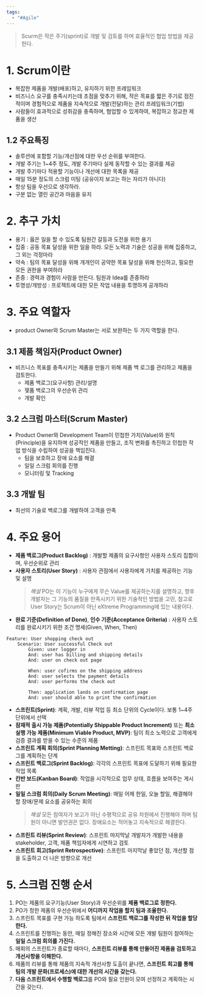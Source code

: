 ```yaml
---
tags:
  - "#Agile"
---
```

> Scurm은 작은 주기(sprint)로 개발 및 검토를 하며 효율적인 협업 방법을 제공한다.

# 1. Scrum이란
- 복잡한 제품을 개발(배포)하고, 유지하기 위한 프레임워크
- 비즈니스 요구를 충족시키는데 초점을 맞추기 위해, 작은 목표를 짧은 주기로 점진적이며 경험적으로 제품을 지속적으로 개발(전달)하는 관리 프레임워크(기법)
- 사람들이 효과적으로 성취감을 충족하며, 협업할 수 있게하여, 복잡하고 정교한 제품을 생산
## 1.2 주요특징
- 솔루션에 포함할 기능/개선점에 대한 우선 순위를 부여한다.
- 개발 주기는 1~4주 정도, 개발 주기마다 실제 동작할 수 있는 결과를 제공
- 개발 주기마다 적용할 기능이나 개선에 대한 목록을 제공
- 매일 15분 정도의 스크럼 미팅 (공유이지 보고는 하는 자리가 아니다)
- 항상 팀을 우선으로 생각하라.
- 구분 없는 열린 공간과 마음을 유지
# 2. 추구 가치
- 용기 : 옳은 일을 할 수 있도록 팀원간 갈등과 도전을 위한 용기
- 집중 : 공동 목표 달성을 위한 일을 하라. 모든 노력과 기술은 성공을 위해 집중하고, 그 외는 걱정마라
- 약속 : 팀의 목표 달성을 위해 개개인이 공약한 목표 달성을 위해 헌신하고, 필요한 모든 권한을 부여하라
- 존중 : 경력과 경험이 사람을 만든다. 팀원과 Idea를 존중하라
- 투명성/개방성 : 프로젝트에 대한 모든 작업 내용을 투명하게 공개하라
# 3. 주요 역할자
- product Owner와 Scrum Master는 서로 보완하는 두 가지 역할을 한다.
## 3.1 제품 책임자(Product Owner)
- 비즈니스 목표를 충족시키는 제품을 만들기 위해 제품 백 로그를 관리하고 제품을 검토한다.
	- 제품 백로그(요구사항) 관리/설명
	- 젲품 백로그의 우선순위 관리
	- 개발 확인
## 3.2 스크럼 마스터(Scrum Master)
- Product Owner와 Development Team이 민첩한 가치(Value)와 원칙(Principle)을 유지하며 성공적인 제품을 만들고, 조직 변화를 촉진하고 민첩한 작업 방식을 수립하여 성공을 책임진다.
	- 팀을 보호하고 장애 요소를 해결
	- 일일 스크럼 회의를 진행
	- 모니터링 및 Tracking
## 3.3 개발 팀
- 최선의 기술로 백로그를 개발하여 고객을 만족
# 4. 주요 용어
- **제품 백로그(Product Backlog)** : 개발할 제품의 요구사항인 사용자 스토리 집합이며, 우선순위로 관리
- **사용자 스토리(User Story)** : 사용자 관점에서 사용자에게 가치를 제공하는 기능 및 설명
	> *해설*
	> PO는 이 기능이 누구에게 무슨 Value를 제공하는지를 설명하고, 향후 개발자는 그 기능의 품질을 만족시키기 위한 기술적인 방법을 고민, 참고로 User Story는 Scrum이 아닌 eXtreme Programming에 있는 내용이다.
- **완료 기준(Definition of Done)**, **인수 기준(Acceptance Griteria)** : 사용자 스토리를 완료시키기 위한 조건 명세(Given, When, Then)
```
Feature: User shopping check out
	Scenario: User successful Check out
		Given: user logger in
		And: user has billing and shipping details
		And: user on check out page

		When: user cofirms on the shipping address
		And: user selects the payment details
		And: user performs the check out

		Then: application lands on confirmation page
		And: user should able to print the confirmation
```
- **스프린트(Sprint)**: 계획, 개발, 리뷰 작업 등 최소 단위의 Cycle이다. 보통 1~4주 단위에서 선택
- **잠재적 출시 가능 제품(Potentially Shippable Product Increment)** 또는 **최소 실행 가능 제품(Minimum Viable Product, MVP)**: 팀이 최소 노력으로 고객에게 검증 결과를 받을 수 있는 수준의 제품
- **스프린트 계획 회의(Sprint Planning Metting)**: 스프린트 목표와 스프린트 백로그를 계획하는 단계
- **스프린트 백로그(Sprint Backlog)**: 각각의 스프린트 목표에 도달하기 위해 필요한 작업 목록
- **칸반 보드(Kanban Board)**: 작업을 시각적으로 업무 상태, 흐름을 보여주는 게시판
- **일일 스크럼 회의(Daily Scrum Meeting)**: 매일 어제 한일, 오늘 할일, 해결해야 할 장애/문제 요소를 공유하는 회의
	> *해설*
	> 모든 참여자가 보고가 아닌 수평적으로 공유 차원에서 진행해야 하며 팀원이 아니면 발언권은 없다.
	> 장애요소는 적어놓고 지속적으로 해결한다.
- **스프린트 리뷰(Sprint Review)**: 스프린트 마지막날 개발자가 개발한 내용을 stakeholder, 고객, 제품 책임자에게 시연하고 검토
- **스프린트 회고(Sprint Retrospective)**: 스프린트 마지막날 좋았던 점, 개선할 점을 도출하고 더 나은 방향으로 개선
# 5. 스크럼 진행 순서
1. PO는 제품의 요구기능(User Story)과 우선순위를 **제품 백로그로 정한다.**
2. PO가 정한 제품의 우선순위에서 **어디까지 작업을 할지 팀과 조율한다.**
3. 스프린트 목표를 구현 가능 하도록 팀에서 **스프린트 백로그를 작성한 뒤 작업을 할당 한다.**
4. 스프린트를 진행하는 동안, 매일 정해진 장소와 시간에 모든 개발 팀원이 참여하는 **일일 스크럼 회의를 가진다.**
5. 매회의 스프린트가 종료할 때마다, **스프린트 리뷰를 통해 만들어진 제품을 검토하고 개선사항을 이해한다.**
6. 제품의 리뷰를 통해 제품의 지속적 개선사항 도출이 끝나면, **스프린트 회고를 통해 팀의 개발 문화(프로세스)에 대한 개선의 시간을 갖는다.**
7. **다음 스프린트에서 수행할 백로그**를 PO와 필요 인원이 모여 선정하고 계획하는 시간을 갖는다.